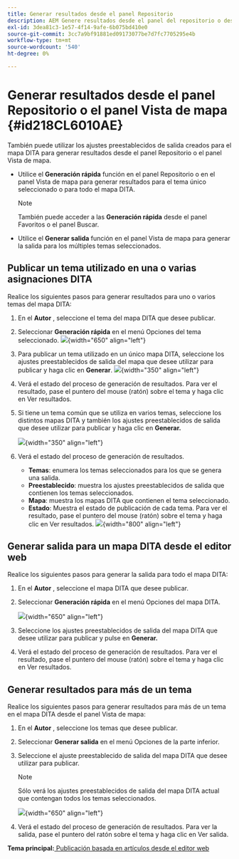 ```yaml
---
title: Generar resultados desde el panel Repositorio
description: AEM Genere resultados desde el panel del repositorio o desde el panel Vista de mapa en las Guías de. Aprenda a publicar un tema utilizado en una o varias asignaciones DITA o a generar resultados para varios temas.
exl-id: 3dea81c3-1e57-4f14-9afe-6b075bd410e0
source-git-commit: 3cc7a9bf91881ed09173077be7d7fc7705295e4b
workflow-type: tm+mt
source-wordcount: '540'
ht-degree: 0%

---
```


# Generar resultados desde el panel Repositorio o el panel Vista de mapa {#id218CL6010AE}

También puede utilizar los ajustes preestablecidos de salida creados para el mapa DITA para generar resultados desde el panel Repositorio o el panel Vista de mapa.

- Utilice el **Generación rápida** función en el panel Repositorio o en el panel Vista de mapa para generar resultados para el tema único seleccionado o para todo el mapa DITA.

  >[!NOTE]
  >
  > También puede acceder a las **Generación rápida** desde el panel Favoritos o el panel Buscar.

- Utilice el **Generar salida** función en el panel Vista de mapa para generar la salida para los múltiples temas seleccionados.

## Publicar un tema utilizado en una o varias asignaciones DITA

Realice los siguientes pasos para generar resultados para uno o varios temas del mapa DITA:

1. En el **Autor** , seleccione el tema del mapa DITA que desee publicar.

1. Seleccionar **Generación rápida** en el menú Opciones del tema seleccionado.
   ![](images/select-topic-options-menu_cs.png){width="650" align="left"}

1. Para publicar un tema utilizado en un único mapa DITA, seleccione los ajustes preestablecidos de salida del mapa que desee utilizar para publicar y haga clic en **Generar**.
   ![](images/select-preset_cs.png){width="350" align="left"}

1. Verá el estado del proceso de generación de resultados. Para ver el resultado, pase el puntero del mouse (ratón) sobre el tema y haga clic en Ver resultados.

1. Si tiene un tema común que se utiliza en varios temas, seleccione los distintos mapas DITA y también los ajustes preestablecidos de salida que desee utilizar para publicar y haga clic en **Generar.**

   ![](images/select-preset-multiple-maps_cs.png){width="350" align="left"}

1. Verá el estado del proceso de generación de resultados.

   - **Temas**: enumera los temas seleccionados para los que se genera una salida.
   - **Preestablecido**: muestra los ajustes preestablecidos de salida que contienen los temas seleccionados.
   - **Mapa**: muestra los mapas DITA que contienen el tema seleccionado.
   - **Estado**: Muestra el estado de publicación de cada tema.
Para ver el resultado, pase el puntero del mouse (ratón) sobre el tema y haga clic en Ver resultados.
     ![](images/output-multiple-maps_cs.png){width="800" align="left"}


## Generar salida para un mapa DITA desde el editor web

Realice los siguientes pasos para generar la salida para todo el mapa DITA:

1. En el **Autor** , seleccione el mapa DITA que desee publicar.

1. Seleccionar **Generación rápida** en el menú Opciones del mapa DITA.

   ![](images/select-map-options-menu_cs.png){width="650" align="left"}

1. Seleccione los ajustes preestablecidos de salida del mapa DITA que desee utilizar para publicar y pulse en **Generar.**

1. Verá el estado del proceso de generación de resultados. Para ver el resultado, pase el puntero del mouse (ratón) sobre el tema y haga clic en Ver resultados.


## Generar resultados para más de un tema

Realice los siguientes pasos para generar resultados para más de un tema en el mapa DITA desde el panel Vista de mapa:

1. En el **Autor** , seleccione los temas que desee publicar.

1. Seleccionar **Generar salida** en el menú Opciones de la parte inferior.

1. Seleccione el ajuste preestablecido de salida del mapa DITA que desee utilizar para publicar.

   >[!NOTE]
   >
   > Sólo verá los ajustes preestablecidos de salida del mapa DITA actual que contengan todos los temas seleccionados.

   ![](images/generate-output-multiple-topics_cs.png){width="650" align="left"}

1. Verá el estado del proceso de generación de resultados. Para ver la salida, pase el puntero del ratón sobre el tema y haga clic en Ver salida.


**Tema principal:**[ Publicación basada en artículos desde el editor web](web-editor-article-publishing.md)
